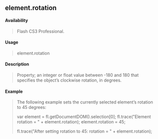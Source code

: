 ## element.rotation

#### Availability

> Flash CS3 Professional.

#### Usage

> element.rotation

#### Description

> Property; an integer or float value between -180 and 180 that specifies the object’s clockwise rotation, in degrees.

#### Example

> The following example sets the currently selected element’s rotation to 45 degrees:
>
> var element = fl.getDocumentDOM().selection\[0\]; fl.trace("Element rotation = " + element.rotation); element.rotation = 45;
>
> fl.trace("After setting rotation to 45: rotation = " + element.rotation);
